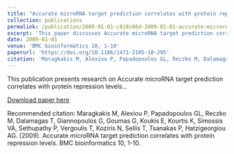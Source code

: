 ```yaml
---
title: "Accurate microRNA target prediction correlates with protein repression levels"
collection: publications
permalink: /publication/2009-01-01-c818c86d-2009-01-01-accurate-microrna-target-pred
excerpt: 'This paper discusses Accurate microRNA target prediction correlates with protein repression levels...'
date: 2009-01-01
venue: 'BMC bioinformatics 10, 1-10'
paperurl: 'https://doi.org/10.1186/1471-2105-10-295'
citation: 'Maragkakis M, Alexiou P, Papadopoulos GL, Reczko M, Dalamagas T, Giannopoulos G, Goumas G, Koukis E, Kourtis K, Simossis VA, Sethupathy P, Vergoulis T, Koziris N, Sellis T, Tsanakas P, Hatzigeorgiou AG. (2009). Accurate microRNA target prediction correlates with protein repression levels. BMC bioinformatics 10, 1-10.'
---
```


This publication presents research on Accurate microRNA target prediction correlates with protein repression levels...

[Download paper here](https://doi.org/10.1186/1471-2105-10-295)

Recommended citation: Maragkakis M, Alexiou P, Papadopoulos GL, Reczko M, Dalamagas T, Giannopoulos G, Goumas G, Koukis E, Kourtis K, Simossis VA, Sethupathy P, Vergoulis T, Koziris N, Sellis T, Tsanakas P, Hatzigeorgiou AG. (2009). Accurate microRNA target prediction correlates with protein repression levels. BMC bioinformatics 10, 1-10.
